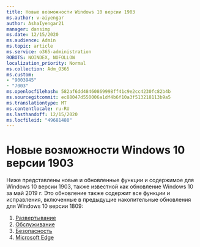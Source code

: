 ```yaml
---
title: Новые возможности Windows 10 версии 1903
ms.author: v-aiyengar
author: AshaIyengar21
manager: dansimp
ms.date: 12/15/2020
ms.audience: Admin
ms.topic: article
ms.service: o365-administration
ROBOTS: NOINDEX, NOFOLLOW
localization_priority: Normal
ms.collection: Adm_O365
ms.custom:
- "9003945"
- "7003"
ms.openlocfilehash: 582af6dd48460869998ff41c9e2cc4230fc82b4b
ms.sourcegitcommit: ec88047d550006a1df4b6f10a3f513218113b9a5
ms.translationtype: MT
ms.contentlocale: ru-RU
ms.lasthandoff: 12/15/2020
ms.locfileid: "49681480"
---
```

# <a name="whats-new-in-windows-10-version-1903"></a>Новые возможности Windows 10 версии 1903

Ниже представлены новые и обновленные функции и содержимое для Windows 10 версии 1903, также известной как обновление Windows 10 за май 2019 г. Это обновление также содержит все функции и исправления, включенные в предыдущие накопительные обновления для Windows 10 версии 1809:

1. [Развертывание](https://go.microsoft.com/fwlink/?linkid=2114296)
1. [Обслуживание](https://go.microsoft.com/fwlink/?linkid=2114493)
1. [Безопасность](https://go.microsoft.com/fwlink/?linkid=2114297)
1. [Microsoft Edge](https://go.microsoft.com/fwlink/?linkid=2114298)
